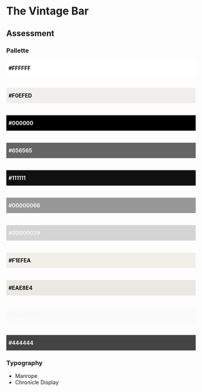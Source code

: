 # The Vintage Bar

## Assessment

### Pallette

<section
    style="
        display: grid;
        gap: 2rem;"
    >
    <span
        style="
            background-color: #FFFFFF;
            padding: 12px 6px;
            color: #0d0d0d;
            font-weight: bold;"
        >#FFFFFF</span>
    <span
        style="
            background-color: #F0EFED;
            padding: 12px 6px;
            color: #0d0d0d;
            font-weight: bold;"
        >#F0EFED</span>
    <span
        style="
            background-color: #000000;
            padding: 12px 6px;
            color: whitesmoke;
            font-weight: bold;"
        >#000000</span>
    <span
        style="
            background-color: #656565;
            padding: 12px 6px;
            color: whitesmoke;
            font-weight: bold;"
        >#656565</span>
    <span
        style="
            background-color: #111111;
            padding: 12px 6px;
            color: whitesmoke;
            font-weight: bold;"
        >#111111</span>
    <span
        style="
            background-color: #00000066;
            padding: 12px 6px;
            color: whitesmoke;
            font-weight: bold;"
        >#00000066</span>
    <span
        style="
            background-color: #00000029;
            padding: 12px 6px;
            color: whitesmoke;
            font-weight: bold;"
        >#00000029</span>
    <span
        style="
            background-color: #F1EFEA;
            padding: 12px 6px;
            color: #0d0d0d;
            font-weight: bold;"
        >#F1EFEA</span>
    <span
        style="
            background-color: #EAE8E4;
            padding: 12px 6px;
            color: #0d0d0d;
            font-weight: bold;"
        >#EAE8E4</span>
    <span
        style="
            background-color: #65656503;
            padding: 12px 6px;
            color: whitesmoke;
            font-weight: bold;"
        >#65656503</span>
    <span
        style="
            background-color: #444444;
            padding: 12px 6px;
            color: whitesmoke;
            font-weight: bold;"
        >#444444</span>
</section>

### Typography

- Manrope
- Chronicle Display
